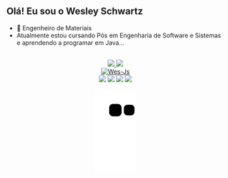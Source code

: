 ## Olá! Eu sou o Wesley Schwartz


- 🌱 Engenheiro de Materiais
- Atualmente estou cursando Pós em Engenharia de Software e Sistemas e aprendendo a programar em Java...


<div align="center" style="display: inline_block"><br>
  <a href="https://github.com/wesleyschwartz">
  <img height="135em" src="https://github-readme-stats.vercel.app/api?username=wesleyschwartz&show_icons=true&theme=tokyonight&include_all_commits=true&count_private=true"/>
  <img height="135em" src="https://github-readme-stats.vercel.app/api/top-langs/?username=wesleyschwartz&layout=compact&langs_count=7&theme=tokyonight"/>
</div>

<div align="center">
<img  alt="Wes-Js" height="60" width="80" src="https://cdn.jsdelivr.net/gh/devicons/devicon/icons/java/java-original-wordmark.svg" />
</div>

  <div align="center">  
    <a href="https://instagram.com/wesleyschwartzz" target="_blank"><img src="https://img.shields.io/badge/-Instagram-%23E4405F?style=for-the-badge&logo=instagram&logoColor=white" target="_blank"></a>
 	<a href="https://www.twitch.tv/wiizera" target="_blank"><img src="https://img.shields.io/badge/Twitch-9146FF?style=for-the-badge&logo=twitch&logoColor=white" target="_blank"></a>
   <a href = "mailto:wesleyschwartz@hotmail.com"><img src="https://img.shields.io/badge/-Gmail-%23333?style=for-the-badge&logo=gmail&logoColor=white" target="_blank"></a>
  <a href="https://www.linkedin.com/in/wesleyschwartzz/" target="_blank"><img src="https://img.shields.io/badge/-LinkedIn-%230077B5?style=for-the-badge&logo=linkedin&logoColor=white" target="_blank"></a> 

  ![Snake animation](https://github.com/wesleyschwartz/wesleyschwartz/blob/output/github-contribution-grid-snake.svg)
</div>
